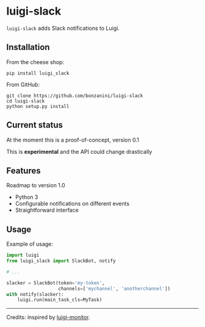 luigi-slack
===========

`luigi-slack` adds Slack notifications to Luigi.

Installation
------------

From the cheese shop:

    pip install luigi_slack


From GitHub:

    git clone https://github.com/bonzanini/luigi-slack
    cd luigi-slack
    python setup.py install


Current status
--------------

At the moment this is a proof-of-concept, version 0.1

This is **experimental** and the API could change drastically


Features
--------

Roadmap to version 1.0

- Python 3
- Configurable notifications on different events
- Straightforward interface


Usage
-----

Example of usage:

```python
import luigi
from luigi_slack import SlackBot, notify

# ...

slacker = SlackBot(token='my-token',
                   channels=['mychannel', 'anotherchannel'])
with notify(slacker):
    luigi.run(main_task_cls=MyTask)
```

--------

Credits: inspired by [luigi-monitor](https://github.com/hudl/luigi-monitor>).
